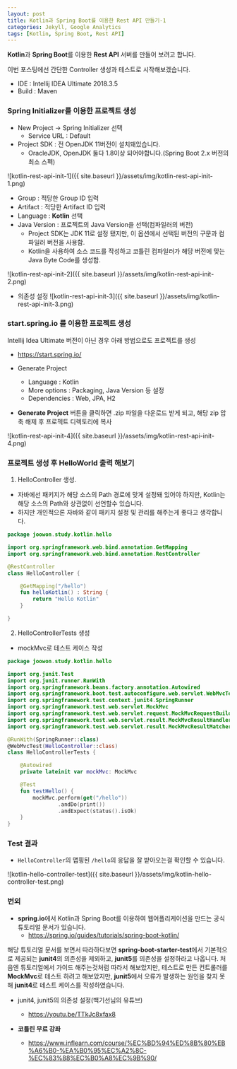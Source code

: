 ```yaml
---
layout: post
title: Kotlin과 Spring Boot를 이용한 Rest API 만들기-1
categories: Jekyll, Google Analytics
tags: [Kotlin, Spring Boot, Rest API]
---
```


**Kotlin**과 **Spring Boot**를 이용한 **Rest API** 서버를 만들어 보려고 합니다.

이번 포스팅에선 간단한 Controller 생성과 테스트로 시작해보겠습니다.

- IDE : Intellij IDEA  Ultimate 2018.3.5
- Build : Maven

### Spring Initializer를 이용한 프로젝트 생성
- New Project -> Spring Initializer 선택
    - Service URL : Default
- Project SDK : 전 OpenJDK 11버전이 설치돼있습니다.
    - OracleJDK, OpenJDK 둘다 1.8이상 되어야합니다.(Spring Boot 2.x 버전의 최소 스펙)

![kotlin-rest-api-init-1]({{ site.baseurl }}/assets/img/kotlin-rest-api-init-1.png)

- Group : 적당한 Group ID 입력
- Artifact : 적당한 Artifact ID 입력
- Language : **Kotlin** 선택
- Java Version : 프로젝트의 Java Version을 선택(컴파일러의 버전)
    - Project SDK는 JDK 11로 설정 됐지만, 이 옵션에서 선택된 버전의 구문과 컴파일러 버전을 사용함.
    - Kotlin을 사용하여 소스 코드를 작성하고 코틀린 컴파일러가 해당 버전에 맞는 Java Byte Code를 생성함.

![kotlin-rest-api-init-2]({{ site.baseurl }}/assets/img/kotlin-rest-api-init-2.png)

- 의존성 설정
![kotlin-rest-api-init-3]({{ site.baseurl }}/assets/img/kotlin-rest-api-init-3.png)


### start.spring.io 를 이용한 프로젝트 생성
Intellij Idea Ultimate 버전이 아닌 경우 아래 방법으로도 프로젝트를 생성

- <https://start.spring.io/>
- Generate Project
    - Language : Kotlin
    - More options : Packaging, Java Version 등 설정
    - Dependencies : Web, JPA, H2

- **Generate Project** 버튼을 클릭하면 .zip 파일을 다운로드 받게 되고, 해당 zip 압축 해제 후 프로젝트 디렉토리에 복사
    
![kotlin-rest-api-init-4]({{ site.baseurl }}/assets/img/kotlin-rest-api-init-4.png)

### 프로젝트 생성 후 HelloWorld 출력 해보기

1. HelloController 생성.
- 자바에선 패키지가 해당 소스의 Path 경로에 맞게 설정돼 있어야 하지만, Kotlin는 해당 소스의 Path와 상관없이 선언할수 있습니다.
- 하지만 개인적으론 자바와 같이 패키지 설정 및 관리를 해주는게 좋다고 생각합니다.

~~~kotlin
package joowon.study.kotlin.hello

import org.springframework.web.bind.annotation.GetMapping
import org.springframework.web.bind.annotation.RestController

@RestController
class HelloController {

    @GetMapping("/hello")
    fun helloKotlin() : String {
        return "Hello Kotlin"
    }

}
~~~

2. HelloControllerTests 생성
- mockMvc로 테스트 케이스 작성

~~~kotlin
package joowon.study.kotlin.hello

import org.junit.Test
import org.junit.runner.RunWith
import org.springframework.beans.factory.annotation.Autowired
import org.springframework.boot.test.autoconfigure.web.servlet.WebMvcTest
import org.springframework.test.context.junit4.SpringRunner
import org.springframework.test.web.servlet.MockMvc
import org.springframework.test.web.servlet.request.MockMvcRequestBuilders.get
import org.springframework.test.web.servlet.result.MockMvcResultHandlers.print
import org.springframework.test.web.servlet.result.MockMvcResultMatchers.status

@RunWith(SpringRunner::class)
@WebMvcTest(HelloController::class)
class HelloControllerTests {

    @Autowired
    private lateinit var mockMvc: MockMvc

    @Test
    fun testHello() {
        mockMvc.perform(get("/hello"))
                .andDo(print())
                .andExpect(status().isOk)
    }
}
~~~

### Test 결과
- <code>HelloController</code>의 맵핑된 <code>/hello</code>의 응답을 잘 받아오는걸 확인할 수 있습니다.

![kotlin-hello-controller-test]({{ site.baseurl }}/assets/img/kotlin-hello-controller-test.png)

### 번외

- **spring.io**에서 Kotlin과 Spring Boot를 이용하여 웹어플리케이션을 만드는 공식 튜토리얼 문서가 있습니다.
    - <https://spring.io/guides/tutorials/spring-boot-kotlin/>

해당 튜토리얼 문서를 보면서 따라하다보면 **spring-boot-starter-test**에서 기본적으로 제공되는 **junit4**의 의존성을 제외하고, **junit5**를 의존성을 설정하라고 나옵니다.
처음엔 튜토리얼에서 가이드 해주는것처럼 따라서 해보았지만, 테스트로 만든 컨트롤러를 **MockMvc**로 테스트 하려고 해보았지만, **junit5**에서 오류가 발생하는 원인을 찾지 못해 **junit4**로 테스트 케이스를 작성하였습니다.

- junit4, junit5의 의존성 설정(백기선님의 유튜브)
    - <https://youtu.be/TTkJc8xfax8>

- **코틀린 무료 강좌**
    - <https://www.inflearn.com/course/%EC%BD%94%ED%8B%80%EB%A6%B0-%EA%B0%95%EC%A2%8C-%EC%83%88%EC%B0%A8%EC%9B%90/>
